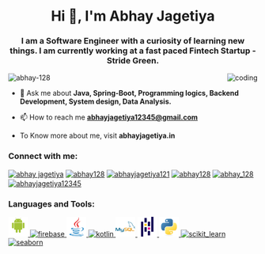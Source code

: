 <h1 align="center">Hi 👋, I'm Abhay Jagetiya</h1>
<h3 align="center">I am a Software Engineer with a curiosity of learning new things. I am currently working at a fast paced Fintech Startup - Stride Green.</h3>

<img align="right" alt="coding" widht="400" src="https://media4.giphy.com/media/qgQUggAC3Pfv687qPC/giphy.gif?cid=ecf05e47goqo85omixhj1p94zo4f5yogjuvhbcnw75y0q936&rid=giphy.gif&ct=g">

<p align="left"> <img src="https://komarev.com/ghpvc/?username=abhay-128&label=Profile%20views&color=0e75b6&style=flat" alt="abhay-128" /> </p>

- 💬 Ask me about **Java, Spring-Boot, Programming logics, Backend Development, System design, Data Analysis.**

- 📫 How to reach me **abhayjagetiya12345@gmail.com**
- To Know more about me, visit **abhayjagetiya.in**

<h3 align="left">Connect with me:</h3>
<p align="left">
<a href="www.linkedin.com/in/abhay-jagetiya-717620208" target="blank"><img align="center" src="https://raw.githubusercontent.com/rahuldkjain/github-profile-readme-generator/master/src/images/icons/Social/linked-in-alt.svg" alt="abhay jagetiya" height="30" width="40" /></a>
<a href="https://www.codechef.com/users/abhay128" target="blank"><img align="center" src="https://cdn.jsdelivr.net/npm/simple-icons@3.1.0/icons/codechef.svg" alt="abhay128" height="30" width="40" /></a>
<a href="https://www.hackerrank.com/abhayjagetiya121" target="blank"><img align="center" src="https://raw.githubusercontent.com/rahuldkjain/github-profile-readme-generator/master/src/images/icons/Social/hackerrank.svg" alt="abhayjagetiya121" height="30" width="40" /></a>
<a href="https://codeforces.com/profile/abhay128" target="blank"><img align="center" src="https://raw.githubusercontent.com/rahuldkjain/github-profile-readme-generator/master/src/images/icons/Social/codeforces.svg" alt="abhay128" height="30" width="40" /></a>
<a href="https://www.leetcode.com/abhay_128" target="blank"><img align="center" src="https://raw.githubusercontent.com/rahuldkjain/github-profile-readme-generator/master/src/images/icons/Social/leet-code.svg" alt="abhay_128" height="30" width="40" /></a>
<a href="https://auth.geeksforgeeks.org/user/abhayjagetiya12345" target="blank"><img align="center" src="https://raw.githubusercontent.com/rahuldkjain/github-profile-readme-generator/master/src/images/icons/Social/geeks-for-geeks.svg" alt="abhayjagetiya12345" height="30" width="40" /></a>
</p>

<h3 align="left">Languages and Tools:</h3>
<p align="left"> <a href="https://developer.android.com" target="_blank" rel="noreferrer"> <img src="https://raw.githubusercontent.com/devicons/devicon/master/icons/android/android-original-wordmark.svg" alt="android" width="40" height="40"/> </a> <a href="https://firebase.google.com/" target="_blank" rel="noreferrer"> <img src="https://www.vectorlogo.zone/logos/firebase/firebase-icon.svg" alt="firebase" width="40" height="40"/> </a> <a href="https://www.java.com" target="_blank" rel="noreferrer"> <img src="https://raw.githubusercontent.com/devicons/devicon/master/icons/java/java-original.svg" alt="java" width="40" height="40"/> </a> <a href="https://kotlinlang.org" target="_blank" rel="noreferrer"> <img src="https://www.vectorlogo.zone/logos/kotlinlang/kotlinlang-icon.svg" alt="kotlin" width="40" height="40"/> </a> <a href="https://www.mysql.com/" target="_blank" rel="noreferrer"> <img src="https://raw.githubusercontent.com/devicons/devicon/master/icons/mysql/mysql-original-wordmark.svg" alt="mysql" width="40" height="40"/> </a> <a href="https://pandas.pydata.org/" target="_blank" rel="noreferrer"> <img src="https://raw.githubusercontent.com/devicons/devicon/2ae2a900d2f041da66e950e4d48052658d850630/icons/pandas/pandas-original.svg" alt="pandas" width="40" height="40"/> </a> <a href="https://www.python.org" target="_blank" rel="noreferrer"> <img src="https://raw.githubusercontent.com/devicons/devicon/master/icons/python/python-original.svg" alt="python" width="40" height="40"/> </a> <a href="https://scikit-learn.org/" target="_blank" rel="noreferrer"> <img src="https://upload.wikimedia.org/wikipedia/commons/0/05/Scikit_learn_logo_small.svg" alt="scikit_learn" width="40" height="40"/> </a> <a href="https://seaborn.pydata.org/" target="_blank" rel="noreferrer"> <img src="https://seaborn.pydata.org/_images/logo-mark-lightbg.svg" alt="seaborn" width="40" height="40"/> </a> </p>
